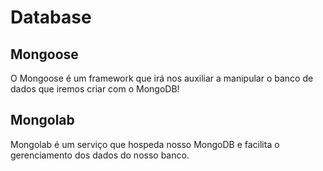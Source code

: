 # Database

## Mongoose

O Mongoose é um framework que irá nos auxiliar a manipular o banco de dados que iremos criar com o MongoDB!

## Mongolab

Mongolab é um serviço que hospeda nosso MongoDB e facilita o gerenciamento dos dados do nosso banco.



